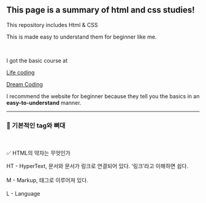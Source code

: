 ## This page is a summary of html and css studies!

This repository includes Html & CSS

This is made easy to understand them for beginner like me.

<br>

I got the basic course at 

<a href="https://opentutorials.org/course/2039">Life coding</a>


<a href="https://www.youtube.com/watch?v=wcsVjmHrUQg&list=PLv2d7VI9OotTVOL4QmPfvJWPJvkmv6h-2">Dream Coding</a>

I recommend the website for beginner because they tell you the basics in an <b>easy-to-understand</b> manner.


****

### 🎁 기본적인 tag와 뼈대
<br>
<br>
✅ HTML의 약자는 무엇인가



HT - HyperText, 문서와 문서가 링크로 연결되어 있다. ‘링크’라고 이해하면 쉽다.
<br>
<br>
M - Markup, 태그로 이루어져 있다.
<br>
<br>
L - Language
